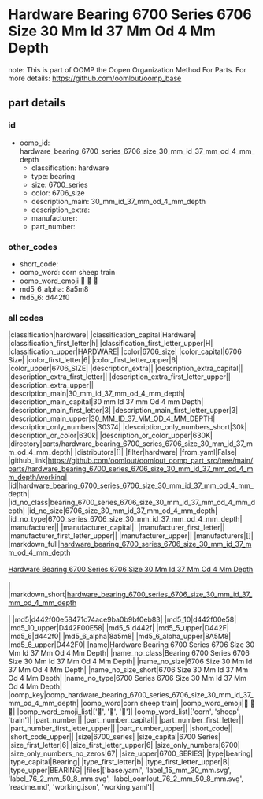 # Hardware Bearing 6700 Series 6706 Size 30 Mm Id 37 Mm Od 4 Mm Depth  

note: This is part of OOMP the Oopen Organization Method For Parts. For more details: https://github.com/oomlout/oomp_base

##  part details





### id
* oomp_id: hardware_bearing_6700_series_6706_size_30_mm_id_37_mm_od_4_mm_depth
  * classification: hardware
  * type: bearing
  * size: 6700_series
  * color: 6706_size
  * description_main: 30_mm_id_37_mm_od_4_mm_depth
  * description_extra: 
  * manufacturer: 
  * part_number: 

### other_codes
* short_code: 
* oomp_word: corn sheep train
* oomp_word_emoji :corn: :sheep: :train:
* md5_6_alpha: 8a5m8
* md5_6: d442f0

### all codes 
|classification|hardware|
|classification_capital|Hardware|
|classification_first_letter|h|
|classification_first_letter_upper|H|
|classification_upper|HARDWARE|
|color|6706_size|
|color_capital|6706 Size|
|color_first_letter|6|
|color_first_letter_upper|6|
|color_upper|6706_SIZE|
|description_extra||
|description_extra_capital||
|description_extra_first_letter||
|description_extra_first_letter_upper||
|description_extra_upper||
|description_main|30_mm_id_37_mm_od_4_mm_depth|
|description_main_capital|30 mm Id 37 mm Od 4 mm Depth|
|description_main_first_letter|3|
|description_main_first_letter_upper|3|
|description_main_upper|30_MM_ID_37_MM_OD_4_MM_DEPTH|
|description_only_numbers|30374|
|description_only_numbers_short|30k|
|description_or_color|630k|
|description_or_color_upper|630K|
|directory|parts/hardware_bearing_6700_series_6706_size_30_mm_id_37_mm_od_4_mm_depth|
|distributors|[]|
|filter|hardware|
|from_yaml|False|
|github_link|https://github.com/oomlout/oomlout_oomp_part_src/tree/main/parts/hardware_bearing_6700_series_6706_size_30_mm_id_37_mm_od_4_mm_depth/working|
|id|hardware_bearing_6700_series_6706_size_30_mm_id_37_mm_od_4_mm_depth|
|id_no_class|bearing_6700_series_6706_size_30_mm_id_37_mm_od_4_mm_depth|
|id_no_size|6706_size_30_mm_id_37_mm_od_4_mm_depth|
|id_no_type|6700_series_6706_size_30_mm_id_37_mm_od_4_mm_depth|
|manufacturer||
|manufacturer_capital||
|manufacturer_first_letter||
|manufacturer_first_letter_upper||
|manufacturer_upper||
|manufacturers|[]|
|markdown_full|[hardware_bearing_6700_series_6706_size_30_mm_id_37_mm_od_4_mm_depth](https://github.com/oomlout/oomlout_oomp_part_src/tree/main/parts/hardware_bearing_6700_series_6706_size_30_mm_id_37_mm_od_4_mm_depth/working)<br>[](https://github.com/oomlout/oomlout_oomp_part_src/tree/main/parts/hardware_bearing_6700_series_6706_size_30_mm_id_37_mm_od_4_mm_depth/working)<br>[Hardware Bearing 6700 Series 6706 Size 30 Mm Id 37 Mm Od 4 Mm Depth](https://github.com/oomlout/oomlout_oomp_part_src/tree/main/parts/hardware_bearing_6700_series_6706_size_30_mm_id_37_mm_od_4_mm_depth/working)<br><br>|
|markdown_short|[hardware_bearing_6700_series_6706_size_30_mm_id_37_mm_od_4_mm_depth](https://github.com/oomlout/oomlout_oomp_part_src/tree/main/parts/hardware_bearing_6700_series_6706_size_30_mm_id_37_mm_od_4_mm_depth/working)<br><br>|
|md5|d442f00e58471c74ace9ba0b9bf0eb83|
|md5_10|d442f00e58|
|md5_10_upper|D442F00E58|
|md5_5|d442f|
|md5_5_upper|D442F|
|md5_6|d442f0|
|md5_6_alpha|8a5m8|
|md5_6_alpha_upper|8A5M8|
|md5_6_upper|D442F0|
|name|Hardware Bearing 6700 Series 6706 Size 30 Mm Id 37 Mm Od 4 Mm Depth|
|name_no_class|Bearing 6700 Series 6706 Size 30 Mm Id 37 Mm Od 4 Mm Depth|
|name_no_size|6706 Size 30 Mm Id 37 Mm Od 4 Mm Depth|
|name_no_size_short|6706 Size 30 Mm Id 37 Mm Od 4 Mm Depth|
|name_no_type|6700 Series 6706 Size 30 Mm Id 37 Mm Od 4 Mm Depth|
|oomp_key|oomp_hardware_bearing_6700_series_6706_size_30_mm_id_37_mm_od_4_mm_depth|
|oomp_word|corn sheep train|
|oomp_word_emoji|:corn: :sheep: :train:|
|oomp_word_emoji_list|[':corn:', ':sheep:', ':train:']|
|oomp_word_list|['corn', 'sheep', 'train']|
|part_number||
|part_number_capital||
|part_number_first_letter||
|part_number_first_letter_upper||
|part_number_upper||
|short_code||
|short_code_upper||
|size|6700_series|
|size_capital|6700 Series|
|size_first_letter|6|
|size_first_letter_upper|6|
|size_only_numbers|6700|
|size_only_numbers_no_zeros|67|
|size_upper|6700_SERIES|
|type|bearing|
|type_capital|Bearing|
|type_first_letter|b|
|type_first_letter_upper|B|
|type_upper|BEARING|
|files|['base.yaml', 'label_15_mm_30_mm.svg', 'label_76_2_mm_50_8_mm.svg', 'label_oomlout_76_2_mm_50_8_mm.svg', 'readme.md', 'working.json', 'working.yaml']|
